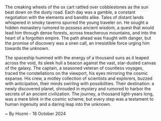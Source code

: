 
The creaking wheels of the ox cart rattled over cobblestones as the sun beat down on the dusty road. Each day was a gamble, a constant negotiation with the elements and bandits alike. Tales of distant lands whispered in smoky taverns spurred the young traveler on. He sought a hidden monastery rumored to possess ancient wisdom, a quest that would lead him through dense forests, across treacherous mountains, and into the heart of a forgotten empire. The path ahead was fraught with danger, but the promise of discovery was a siren call, an irresistible force urging him towards the unknown.

The spaceship hummed with the energy of a thousand suns as it leaped across the void, its sleek hull a beacon against the vast, star-dusted canvas of the galaxy. The captain, a seasoned veteran of countless voyages, traced the constellations on the viewport, his eyes mirroring the cosmic expanse. His crew, a motley collection of scientists and explorers, buzzed with anticipation, their minds swirling with possibilities. Their destination: a newly discovered planet, shrouded in mystery and rumored to harbor the secrets of an ancient civilization. The journey, a thousand light-years long, was a mere blink in the cosmic scheme, but every step was a testament to human ingenuity and a daring leap into the unknown. 

~ By Hozmi - 18 October 2024
